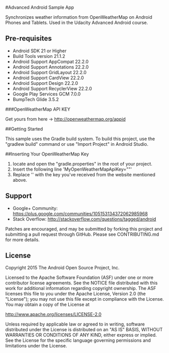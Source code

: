 #Advanced Android Sample App

Synchronizes weather information from OpenWeatherMap on Android Phones and Tablets. Used in the Udacity Advanced Android course.

## Pre-requisites
* Android SDK 21 or Higher
* Build Tools version 21.1.2
* Android Support AppCompat 22.2.0
* Android Support Annotations 22.2.0
* Android Support GridLayout 22.2.0
* Android Support CardView 22.2.0
* Android Support Design 22.2.0
* Android Support RecyclerView 22.2.0
* Google Play Services GCM 7.0.0
* BumpTech Glide 3.5.2

###OpenWeatherMap API KEY

Get yours from here -> http://openweathermap.org/appid

##Getting Started

This sample uses the Gradle build system.  To build this project, use the
"gradlew build" command or use "Import Project" in Android Studio.

##Inserting Your OpenWeatherMap Key

1. locate and open the "gradle.properties" in the root of your project.
2. Insert the following line 'MyOpenWeatherMapApiKey="<YOUR-API-KEY>"'
3. Replace '<YOUR-API-KEY>' with the key you've received from the website mentioned above.

Support
-------

- Google+ Community: https://plus.google.com/communities/105153134372062985968
- Stack Overflow: http://stackoverflow.com/questions/tagged/android

Patches are encouraged, and may be submitted by forking this project and
submitting a pull request through GitHub. Please see CONTRIBUTING.md for more details.

License
-------
Copyright 2015 The Android Open Source Project, Inc.

Licensed to the Apache Software Foundation (ASF) under one or more contributor
license agreements.  See the NOTICE file distributed with this work for
additional information regarding copyright ownership.  The ASF licenses this
file to you under the Apache License, Version 2.0 (the "License"); you may not
use this file except in compliance with the License.  You may obtain a copy of
the License at

http://www.apache.org/licenses/LICENSE-2.0

Unless required by applicable law or agreed to in writing, software
distributed under the License is distributed on an "AS IS" BASIS, WITHOUT
WARRANTIES OR CONDITIONS OF ANY KIND, either express or implied.  See the
License for the specific language governing permissions and limitations under
the License.

